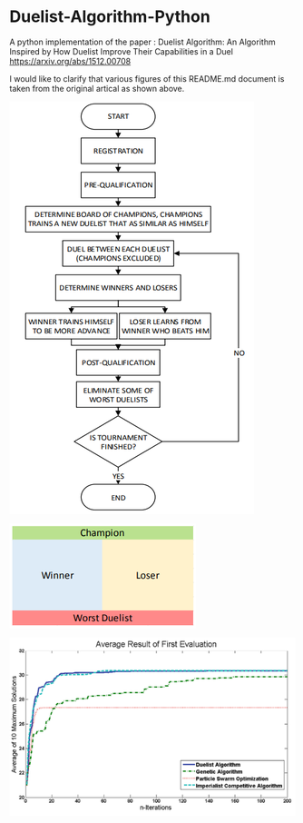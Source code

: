# Duelist-Algorithm-Python
A python implementation of the paper : Duelist Algorithm: An Algorithm Inspired by How Duelist Improve Their Capabilities in a Duel
https://arxiv.org/abs/1512.00708

I would like to clarify that various figures of this README.md document is taken from the original artical as shown above.

![flowchart](images/flowchart.PNG)

![champion selection and elimination](images/cham.PNG)

![performance](images/performance.PNG)
